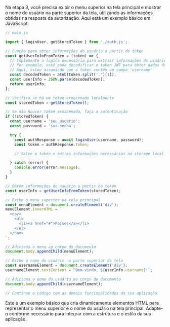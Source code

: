 Na etapa 3, você precisa exibir o menu superior na tela principal e mostrar o nome do usuário na parte superior da tela, utilizando as informações obtidas na resposta da autorização. Aqui está um exemplo básico em JavaScript:

```javascript
// main.js

import { loginUser, getStoredToken } from './auth.js';

// Função para obter informações do usuário a partir do token
const getUserInfoFromToken = (token) => {
  // Implemente a lógica necessária para extrair informações do usuário do token
  // Por exemplo, você pode decodificar o token JWT para obter dados do usuário
  // Aqui, estou assumindo que o token contém um campo 'username'
  const decodedToken = atob(token.split('.')[1]);
  const userInfo = JSON.parse(decodedToken);
  return userInfo;
};

// Verifica se há um token armazenado localmente
const storedToken = getStoredToken();

// Se não houver token armazenado, faça a autenticação
if (!storedToken) {
  const username = 'seu_usuario';
  const password = 'sua_senha';

  try {
    const authResponse = await loginUser(username, password);
    const token = authResponse.token;

    // Salve o token e outras informações necessárias no storage local

  } catch (error) {
    console.error(error.message);
  }
}

// Obtém informações do usuário a partir do token
const userInfo = getUserInfoFromToken(storedToken);

// Exibe o menu superior na tela principal
const menuElement = document.createElement('div');
menuElement.innerHTML = `
  <nav>
    <ul>
      <li><a href="#">Países</a></li>
    </ul>
  </nav>
`;

// Adiciona o menu ao corpo do documento
document.body.appendChild(menuElement);

// Exibe o nome do usuário na parte superior da tela
const usernameElement = document.createElement('div');
usernameElement.textContent = `Bem-vindo, ${userInfo.username}!`;

// Adiciona o nome do usuário ao corpo do documento
document.body.appendChild(usernameElement);

// Continue o código com as demais funcionalidades da sua aplicação
```

Este é um exemplo básico que cria dinamicamente elementos HTML para representar o menu superior e o nome do usuário na tela principal. Adapte-o conforme necessário para integrar com a estrutura e o estilo da sua aplicação.
